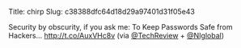 Title: chirp
Slug: c38388dfc64d18d29a97401d31f05e43

Security by obscurity, if you ask me: To Keep Passwords Safe from Hackers... <a href="http://t.co/AuxVHc8v">http://t.co/AuxVHc8v</a> (via <a href="http://twitter.com/TechReview">@TechReview</a> + <a href="http://twitter.com/NIglobal">@NIglobal</a>)
